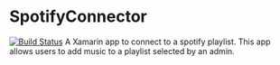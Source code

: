 # SpotifyConnector
[![Build Status](https://dev.azure.com/seansnel/SpotifyConnector/_apis/build/status/SeanSnel.SpotifyConnector?branchName=master)](https://dev.azure.com/seansnel/SpotifyConnector/_build/latest?definitionId=1&branchName=master)
A Xamarin app to connect to a spotify playlist. This app allows users to add music to a playlist selected by an admin.
